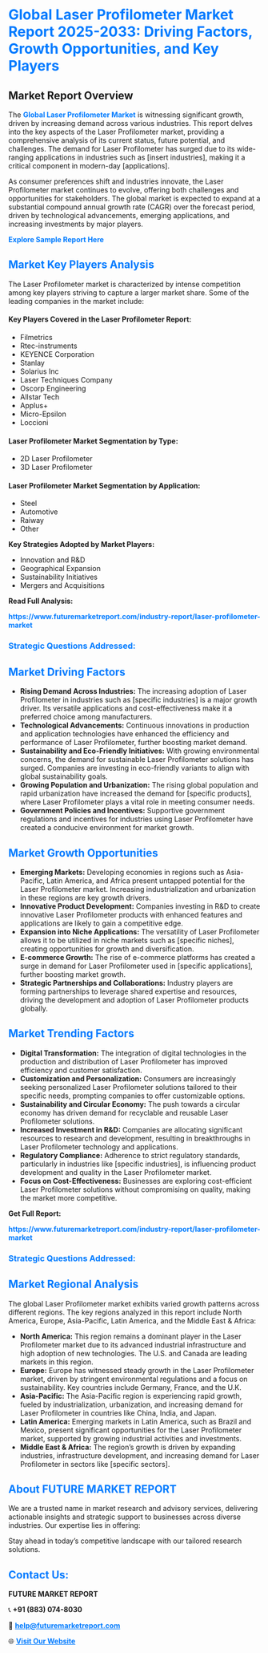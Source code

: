 <h1 style="color: #007BFF;">Global Laser Profilometer Market Report 2025-2033: Driving Factors, Growth Opportunities, and Key Players</h1>

<section id="overview">
<h2>Market Report Overview</h2>
<p>The <a href="https://www.futuremarketreport.com/industry-report/laser-profilometer-market" style="color: #007BFF; text-decoration: none;"><strong>Global Laser Profilometer Market</strong></a> is witnessing significant growth, driven by increasing demand across various industries. This report delves into the key aspects of the Laser Profilometer market, providing a comprehensive analysis of its current status, future potential, and challenges. The demand for Laser Profilometer has surged due to its wide-ranging applications in industries such as [insert industries], making it a critical component in modern-day [applications].</p>
<p>As consumer preferences shift and industries innovate, the Laser Profilometer market continues to evolve, offering both challenges and opportunities for stakeholders. The global market is expected to expand at a substantial compound annual growth rate (CAGR) over the forecast period, driven by technological advancements, emerging applications, and increasing investments by major players.</p>
</section>

<section id="overview">
<p><a href="https://www.futuremarketreport.com/request-sample/reportId=91856" style="color: #007BFF; text-decoration: none;"><strong>Explore Sample Report Here</strong></a></p>
</section>

<section id="key-players">
<h2 style="color: #007BFF;">Market Key Players Analysis</h2>
<p>The Laser Profilometer market is characterized by intense competition among key players striving to capture a larger market share. Some of the leading companies in the market include:</p>
<h4>Key Players Covered in the Laser Profilometer Report:</h4>
<ul><li>Filmetrics</li><li>Rtec-instruments</li><li>KEYENCE Corporation</li><li>Stanlay</li><li>Solarius Inc</li><li>Laser Techniques Company</li><li>Oscorp Engineering</li><li>Allstar Tech</li><li>Applus+</li><li>Micro-Epsilon</li><li>Loccioni</li></ul>
<h4>Laser Profilometer Market Segmentation by Type:</h4>
<ul><li>2D Laser Profilometer</li><li>3D Laser Profilometer</li></ul>

<h4>Laser Profilometer Market Segmentation by Application:</h4>
<ul><li>Steel</li><li>Automotive</li><li>Raiway</li><li>Other</li></ul>
<p><strong>Key Strategies Adopted by Market Players:</strong></p>
<ul>
<li>Innovation and R&D</li>
<li>Geographical Expansion</li>
<li>Sustainability Initiatives</li>
<li>Mergers and Acquisitions</li>
</ul>
</section>

<section>
<p><strong>Read Full Analysis: </strong></p><a href="https://www.futuremarketreport.com/industry-report/laser-profilometer-market" style="color: #007BFF; text-decoration: none;"><strong>https://www.futuremarketreport.com/industry-report/laser-profilometer-market</strong></a>
<h3 style="color: #007BFF;">Strategic Questions Addressed:</h3>
</section>

<section id="driving-factors">
<h2 style="color: #007BFF;">Market Driving Factors</h2>
<ul>
<li><strong>Rising Demand Across Industries:</strong> The increasing adoption of Laser Profilometer in industries such as [specific industries] is a major growth driver. Its versatile applications and cost-effectiveness make it a preferred choice among manufacturers.</li>
<li><strong>Technological Advancements:</strong> Continuous innovations in production and application technologies have enhanced the efficiency and performance of Laser Profilometer, further boosting market demand.</li>
<li><strong>Sustainability and Eco-Friendly Initiatives:</strong> With growing environmental concerns, the demand for sustainable Laser Profilometer solutions has surged. Companies are investing in eco-friendly variants to align with global sustainability goals.</li>
<li><strong>Growing Population and Urbanization:</strong> The rising global population and rapid urbanization have increased the demand for [specific products], where Laser Profilometer plays a vital role in meeting consumer needs.</li>
<li><strong>Government Policies and Incentives:</strong> Supportive government regulations and incentives for industries using Laser Profilometer have created a conducive environment for market growth.</li>
</ul>
</section>

<section id="growth-opportunities">
<h2 style="color: #007BFF;">Market Growth Opportunities</h2>
<ul>
<li><strong>Emerging Markets:</strong> Developing economies in regions such as Asia-Pacific, Latin America, and Africa present untapped potential for the Laser Profilometer market. Increasing industrialization and urbanization in these regions are key growth drivers.</li>
<li><strong>Innovative Product Development:</strong> Companies investing in R&D to create innovative Laser Profilometer products with enhanced features and applications are likely to gain a competitive edge.</li>
<li><strong>Expansion into Niche Applications:</strong> The versatility of Laser Profilometer allows it to be utilized in niche markets such as [specific niches], creating opportunities for growth and diversification.</li>
<li><strong>E-commerce Growth:</strong> The rise of e-commerce platforms has created a surge in demand for Laser Profilometer used in [specific applications], further boosting market growth.</li>
<li><strong>Strategic Partnerships and Collaborations:</strong> Industry players are forming partnerships to leverage shared expertise and resources, driving the development and adoption of Laser Profilometer products globally.</li>
</ul>
</section>

<section id="trending-factors">
<h2 style="color: #007BFF;">Market Trending Factors</h2>
<ul>
<li><strong>Digital Transformation:</strong> The integration of digital technologies in the production and distribution of Laser Profilometer has improved efficiency and customer satisfaction.</li>
<li><strong>Customization and Personalization:</strong> Consumers are increasingly seeking personalized Laser Profilometer solutions tailored to their specific needs, prompting companies to offer customizable options.</li>
<li><strong>Sustainability and Circular Economy:</strong> The push towards a circular economy has driven demand for recyclable and reusable Laser Profilometer solutions.</li>
<li><strong>Increased Investment in R&D:</strong> Companies are allocating significant resources to research and development, resulting in breakthroughs in Laser Profilometer technology and applications.</li>
<li><strong>Regulatory Compliance:</strong> Adherence to strict regulatory standards, particularly in industries like [specific industries], is influencing product development and quality in the Laser Profilometer market.</li>
<li><strong>Focus on Cost-Effectiveness:</strong> Businesses are exploring cost-efficient Laser Profilometer solutions without compromising on quality, making the market more competitive.</li>
</ul>
</section>

<section>
<p><strong>Get Full Report: </strong></p><a href="https://www.futuremarketreport.com/industry-report/laser-profilometer-market" style="color: #007BFF; text-decoration: none;"><strong>https://www.futuremarketreport.com/industry-report/laser-profilometer-market</strong></a>
<h3 style="color: #007BFF;">Strategic Questions Addressed:</h3>
</section>


<section id="regional-analysis">
<h2 style="color: #007BFF;">Market Regional Analysis</h2>
<p>The global Laser Profilometer market exhibits varied growth patterns across different regions. The key regions analyzed in this report include North America, Europe, Asia-Pacific, Latin America, and the Middle East & Africa:</p>
<ul>
<li><strong>North America:</strong> This region remains a dominant player in the Laser Profilometer market due to its advanced industrial infrastructure and high adoption of new technologies. The U.S. and Canada are leading markets in this region.</li>
<li><strong>Europe:</strong> Europe has witnessed steady growth in the Laser Profilometer market, driven by stringent environmental regulations and a focus on sustainability. Key countries include Germany, France, and the U.K.</li>
<li><strong>Asia-Pacific:</strong> The Asia-Pacific region is experiencing rapid growth, fueled by industrialization, urbanization, and increasing demand for Laser Profilometer in countries like China, India, and Japan.</li>
<li><strong>Latin America:</strong> Emerging markets in Latin America, such as Brazil and Mexico, present significant opportunities for the Laser Profilometer market, supported by growing industrial activities and investments.</li>
<li><strong>Middle East & Africa:</strong> The region’s growth is driven by expanding industries, infrastructure development, and increasing demand for Laser Profilometer in sectors like [specific sectors].</li>
</ul>
</section>

<footer>
<h2 style="color: #007BFF;">About FUTURE MARKET REPORT</h2>
<p>We are a trusted name in market research and advisory services, delivering actionable insights and strategic support to businesses across diverse industries. Our expertise lies in offering:</p>

<p>Stay ahead in today’s competitive landscape with our tailored research solutions.</p>

<h2 style="color: #007BFF;">Contact Us:</h2>
<p><strong>FUTURE MARKET REPORT</strong></p>
<p>📞 <strong>+91 (883) 074-8030</strong></p>
<p>📧 <strong><a href="mailto:help@futuremarketreport.com" style="color: #007BFF;">help@futuremarketreport.com</a></strong></p>
<p>🌐 <strong><a href="https://www.futuremarketreport.com/" style="color: #007BFF;">Visit Our Website</a></strong></p>
</footer>